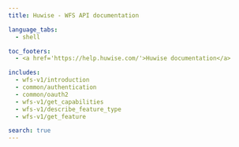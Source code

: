```yaml
---
title: Huwise - WFS API documentation

language_tabs:
  - shell

toc_footers:
  - <a href='https://help.huwise.com/'>Huwise documentation</a>

includes:
  - wfs-v1/introduction
  - common/authentication
  - common/oauth2
  - wfs-v1/get_capabilities
  - wfs-v1/describe_feature_type
  - wfs-v1/get_feature

search: true
---
```

